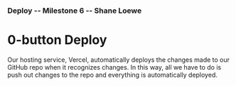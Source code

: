 ### Deploy -- Milestone 6 -- Shane Loewe

# 0-button Deploy

Our hosting service, Vercel, automatically deploys the changes made to our GitHub repo when it recognizes changes. In this way, all we have to do 
is push out changes to the repo and everything is automatically deployed.